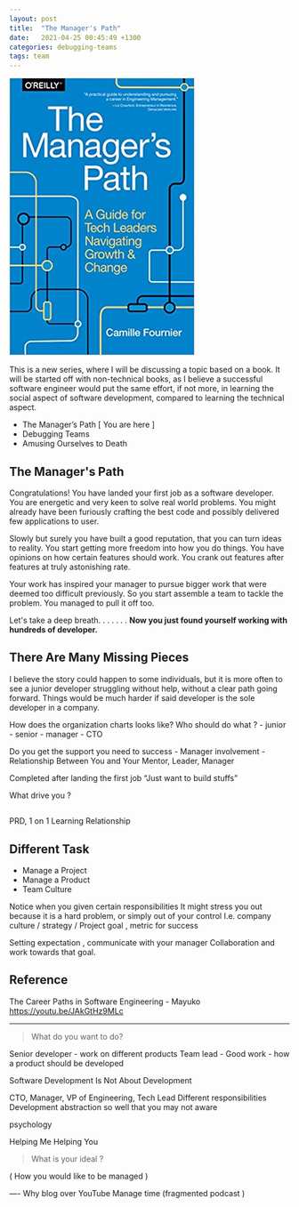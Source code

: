 ```yaml
---
layout: post
title:  "The Manager's Path"
date:   2021-04-25 00:45:49 +1300
categories: debugging-teams
tags: team
---
```


![The Manager's Path](/assets/book/the-managers-path.jpg)

This is a new series, where I will be discussing a topic based on a book. It will be started off with non-technical books, as I believe a successful software engineer would put the same effort, if not more, in learning the social aspect of software development, compared to learning the technical aspect.

- The Manager’s Path [ You are here ]
- Debugging Teams
- Amusing Ourselves to Death

## The Manager's Path

Congratulations! You have landed your first job as a software developer. You are energetic and very keen to solve real world problems. You might already have been furiously crafting the best code and possibly delivered few applications to user.

Slowly but surely you have built a good reputation, that you can turn ideas to reality. You start getting more freedom into how you do things. You have opinions on how certain features should work. You crank out features after features at truly astonishing rate.

Your work has inspired your manager to pursue bigger work that were deemed too difficult previously. So you start assemble a team to tackle the problem. You managed to pull it off too.

Let's take a deep breath.
.
.
.
.
.
.
**Now you just found yourself working with hundreds of developer.**

## There Are Many Missing Pieces

I believe the story could happen to some individuals, but it is more often to see a junior developer struggling without help, without a clear path going forward. Things would be much harder if said developer is the sole developer in a company.

How does the organization charts looks like?
	Who should do what ?
	- junior 
	- senior 
	- manager 
	- CTO

Do you get the support you need to success
	- Manager involvement 
	- Relationship
		Between You and Your Mentor, Leader, Manager






Completed after landing the first job
“Just want to build stuffs”

What drive you ?

## 

PRD,
1 on 1
Learning Relationship

## Different Task 

- Manage a Project
- Manage a Product
- Team Culture

Notice when you given certain responsibilities
It might stress you out because it is a hard problem, or simply out of your control
I.e. company culture / strategy / Project goal , metric for success
 
Setting expectation , communicate with your manager 
Collaboration and work towards that goal.

## Reference 

The Career Paths in Software Engineering  - Mayuko
https://youtu.be/JAkGtHz9MLc


---




> What do you want to do?

Senior developer
	- work on different products 
Team lead
	- Good work 
	- how a product should be developed

Software Development Is Not About Development 

CTO, Manager, VP of Engineering, Tech Lead
Different responsibilities 
Development abstraction so well that you may not aware

psychology

Helping Me Helping You

> What is your ideal ?

( How you would like to be managed )

—-
  Why blog over YouTube
Manage time (fragmented podcast )

